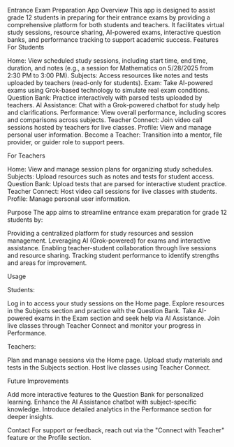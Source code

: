 Entrance Exam Preparation App
Overview
This app is designed to assist grade 12 students in preparing for their entrance exams by providing a comprehensive platform for both students and teachers. It facilitates virtual study sessions, resource sharing, AI-powered exams, interactive question banks, and performance tracking to support academic success.
Features
For Students

Home: View scheduled study sessions, including start time, end time, duration, and notes (e.g., a session for Mathematics on 5/28/2025 from 2:30 PM to 3:00 PM).
Subjects: Access resources like notes and tests uploaded by teachers (read-only for students).
Exam: Take AI-powered exams using Grok-based technology to simulate real exam conditions.
Question Bank: Practice interactively with parsed tests uploaded by teachers.
AI Assistance: Chat with a Grok-powered chatbot for study help and clarifications.
Performance: View overall performance, including scores and comparisons across subjects.
Teacher Connect: Join video call sessions hosted by teachers for live classes.
Profile: View and manage personal user information.
Become a Teacher: Transition into a mentor, file provider, or guider role to support peers.

For Teachers

Home: View and manage session plans for organizing study schedules.
Subjects: Upload resources such as notes and tests for student access.
Question Bank: Upload tests that are parsed for interactive student practice.
Teacher Connect: Host video call sessions for live classes with students.
Profile: Manage personal user information.

Purpose
The app aims to streamline entrance exam preparation for grade 12 students by:

Providing a centralized platform for study resources and session management.
Leveraging AI (Grok-powered) for exams and interactive assistance.
Enabling teacher-student collaboration through live sessions and resource sharing.
Tracking student performance to identify strengths and areas for improvement.

Usage

Students:

Log in to access your study sessions on the Home page.
Explore resources in the Subjects section and practice with the Question Bank.
Take AI-powered exams in the Exam section and seek help via AI Assistance.
Join live classes through Teacher Connect and monitor your progress in Performance.


Teachers:

Plan and manage sessions via the Home page.
Upload study materials and tests in the Subjects section.
Host live classes using Teacher Connect.



Future Improvements

Add more interactive features to the Question Bank for personalized learning.
Enhance the AI Assistance chatbot with subject-specific knowledge.
Introduce detailed analytics in the Performance section for deeper insights.

Contact
For support or feedback, reach out via the "Connect with Teacher" feature or the Profile section.
